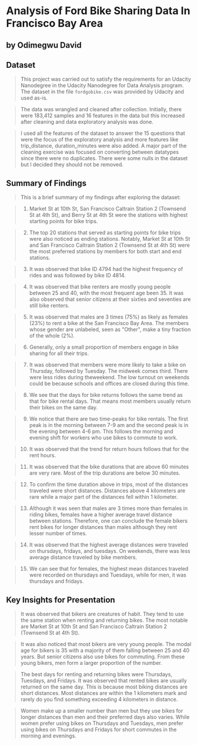 # Analysis of Ford Bike Sharing Data In Francisco Bay Area
## by Odimegwu David


## Dataset

> This project was carried out to satisfy the requirements for an Udacity Nanodegree in the Udacity Nanodegree for Data Analysis program. The dataset in the file `fordgobike.csv` was provided by Udacity and used as-is. 

> The data was wrangled and cleaned after collection. Initially, there were 183,412 samples and 16 features in the data but this increased after cleaning and data exploratory analysis was done. 

> I used all the features of the dataset to answer the 15 questions that were the focus of the exploratory analysis and more features like trip_distance, duration_minutes were also added. A major part of the cleaning exercise was focused on converting between datatypes since there were no duplicates. There were some nulls in the dataset but I decided they should not be removed. 

## Summary of Findings

> This is a brief summary of my findings after exploring the dataset:

> 1. Market St at 10th St, San Francisco Caltrain Station 2 (Townsend St at 4th St), and Berry St at 4th St were the stations with highest starting points for bike trips. 

> 2. The top 20 stations that served as starting points for bike trips were also noticed as ending stations. Notably, Market St at 10th St and San Francisco Caltrain Station 2 (Townsend St at 4th St) were the most preferred stations by members for both start and end stations. 

> 3. It was observed that bike ID 4794 had the highest frequency of rides and was 
followed by bike ID 4814. 

> 4. It was observed that bike renters are mostly young people between 25 and 40, 
with the most frequent age been 35. It was also observed that senior citizens 
at their sixties and seventies are still bike renters.

> 5. It was observed that males are 3 times (75%) as likely as females (23%) to rent a bike at the San Francisco Bay Area. The members whose gender are unlabeled, seen as "Other", make a tiny fraction of the whole (2%).

> 6. Generally, only a small proportion of members engage in bike sharing for all 
their trips.

> 7. It was observed that members were more likely to take a bike on Thursday, followed by Tuesday. The midweek comes third. There were less rides during theweekend. The low turnout on weekends could be because schools and offices are closed during this time.

> 8. We see that the days for bike returns follows the same trend as that for bike rental days. That means most members usually return their bikes on the same 
day. 

> 9. We notice that there are two time-peaks for bike rentals. The first peak is in the morning between 7-9 am and the second peak is in the evening between 4-6 pm. This follows the morning and evening shift for workers who use bikes to commute to work.

> 10. It was observed that the trend for return hours follows that for the rent hours. 

> 11. It was observed that the bike durations that are above 60 minutes are very rare. Most of the trip durations are below 30 minutes.

> 12. To confirm the time duration above in trips, most of the distances traveled were short distances. Distances above 4 kilometers are rare while a major part of 
the distances fell within 1 kilometer.

> 13. Although it was seen that males are 3 times more than females in riding bikes, females have a higher average travel distance between stations. Therefore, 
one can conclude the female bikers rent bikes for longer distances than males 
although they rent lesser number of times.

> 14. It was observed that the highest average distances were traveled on thursdays, fridays, and tuesdays. On weekends, there was less average distance traveled by bike members.

> 15. We can see that for females, the highest mean distances traveled were recorded on thursdays and Tuesdays, while for men, it was thursdays and fridays.  

## Key Insights for Presentation

> It was observed that bikers are creatures of habit. They tend to use the same station when renting and returning bikes. The most notable are Market St at 10th St and San Francisco Caltrain Station 2 (Townsend St at 4th St). 

> It was also noticed that most bikers are very young people. The modal age for bikers is 35 with a majority of them falling between 25 and 40 years. But senior citizens also use bikes for commuting. From these young bikers, men form a larger proportion of the number. 

> The best days for renting and returning bikes were Thursdays, Tuesdays, and Fridays. It was observed that rented bikes are usually returned on the same day. This is because most biking distances are short distances. Most distances are within the 1 kilometers mark and rarely do you find something exceeding 4 kilometers in distance. 

> Women make up a smaller number than men but they use bikes for longer distances than men and their preferred days also varies. While women prefer using bikes on Thursdays and Tuesdays, men prefer using bikes on Thursdays and Fridays for short commutes in the morning and evenings. 
